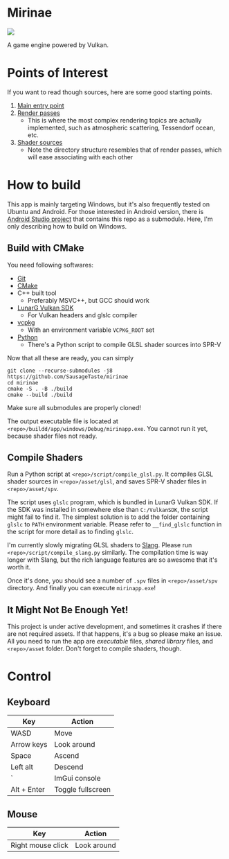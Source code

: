 # Mirinae

<div align="left">
      <a href="https://www.youtube.com/watch?v=RZYguhi-I4U">
         <img src="https://img.youtube.com/vi/RZYguhi-I4U/maxresdefault.jpg">
      </a>
</div>

A game engine powered by Vulkan.

# Points of Interest

If you want to read though sources, here are some good starting points.

1. [Main entry point](/app/sdl/main.cpp)
1. [Render passes](/lib/vulkan/src/renderpass)
    - This is where the most complex rendering topics are actually implemented, such as atmospheric scattering, Tessendorf ocean, etc.
1. [Shader sources](/asset/glsl)
    - Note the directory structure resembles that of render passes, which will ease associating with each other

# How to build

This app is mainly targeting Windows, but it's also frequently tested on Ubuntu and Android.
For those interested in Android version, there is [Android Studio project](https://github.com/SausageTaste/Mirinae-Android) that contains this repo as a submodule.
Here, I'm only describing how to build on Windows.

## Build with CMake

You need following softwares:

* [Git](https://git-scm.com/)
* [CMake](https://cmake.org/download/)
* C++ built tool
    * Preferably MSVC++, but GCC should work
* [LunarG Vulkan SDK](https://vulkan.lunarg.com/)
    * For Vulkan headers and glslc compiler
* [vcpkg](https://github.com/microsoft/vcpkg)
    * With an environment variable `VCPKG_ROOT` set
* [Python](https://www.python.org/downloads/)
    * There's a Python script to compile GLSL shader sources into SPR-V

Now that all these are ready, you can simply

```
git clone --recurse-submodules -j8 https://github.com/SausageTaste/mirinae
cd mirinae
cmake -S . -B ./build
cmake --build ./build
```

Make sure all submodules are properly cloned!

The output executable file is located at `<repo>/buildd/app/windows/Debug/mirinapp.exe`. You cannot run it yet, because shader files not ready.

## Compile Shaders

Run a Python script at `<repo>/script/compile_glsl.py`.
It compiles GLSL shader sources in `<repo>/asset/glsl`, and saves SPR-V shader files in `<repo>/asset/spv`.

The script uses `glslc` program, which is bundled in LunarG Vulkan SDK.
If the SDK was installed in somewhere else than `C:/VulkanSDK`, the script might fail to find it.
The simplest solution is to add the folder containing `glslc` to `PATH` environment variable.
Please refer to `__find_glslc` function in the script for more detail as to finding `glslc`.

I'm currently slowly migrating GLSL shaders to [Slang](https://github.com/shader-slang/slang).
Please run `<repo>/script/compile_slang.py` similarly.
The compilation time is way longer with Slang, but the rich language features are so awesome that it's worth it.

Once it's done, you should see a number of `.spv` files in `<repo>/asset/spv` directory.
And finally you can execute `mirinapp.exe`!

## It Might Not Be Enough Yet!

This project is under active development, and sometimes it crashes if there are not required assets.
If that happens, it's a bug so please make an issue.
All you need to run the app are *executable* files, *shared library* files, and `<repo>/asset` folder.
Don't forget to compile shaders, though.

# Control

## Keyboard

|Key |Action
|- |-
|WASD |Move
|Arrow keys |Look around
|Space |Ascend
|Left alt |Descend
|` |ImGui console
|Alt + Enter |Toggle fullscreen

## Mouse

|Key |Action
|- |-
|Right mouse click |Look around

